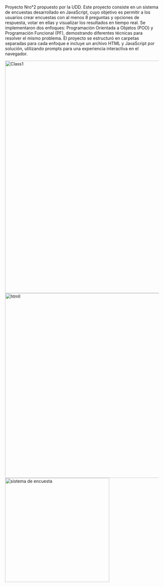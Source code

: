 Proyecto Nro°2 propuesto por la UDD. Este proyecto consiste en un sistema de encuestas desarrollado en JavaScript, cuyo objetivo es permitir a los usuarios crear encuestas con al menos 8 preguntas y opciones de respuesta, votar en ellas y visualizar los resultados en tiempo real. Se implementaron dos enfoques: Programación Orientada a Objetos (POO) y Programación Funcional (PF), demostrando diferentes técnicas para resolver el mismo problema. El proyecto se estructuró en carpetas separadas para cada enfoque e incluye un archivo HTML y JavaScript por solución, utilizando prompts para una experiencia interactiva en el navegador.

<img width="761" alt="Class1" src="https://github.com/user-attachments/assets/22456b98-25d7-4557-b549-10290f4f9bfd">
<img width="605" alt="htmll" src="https://github.com/user-attachments/assets/23845cc8-9c6d-4ee0-a5b7-95ff779cbe4b">
<img width="341" alt="sistema de encuesta" src="https://github.com/user-attachments/assets/efd22560-cbf4-49b6-8cf8-85429117d6e7">
